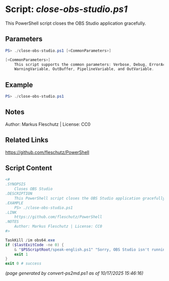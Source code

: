 Script: *close-obs-studio.ps1*
========================

This PowerShell script closes the OBS Studio application gracefully.

Parameters
----------
```powershell
PS> ./close-obs-studio.ps1 [<CommonParameters>]

[<CommonParameters>]
    This script supports the common parameters: Verbose, Debug, ErrorAction, ErrorVariable, WarningAction, 
    WarningVariable, OutBuffer, PipelineVariable, and OutVariable.
```

Example
-------
```powershell
PS> ./close-obs-studio.ps1

```

Notes
-----
Author: Markus Fleschutz | License: CC0

Related Links
-------------
https://github.com/fleschutz/PowerShell

Script Content
--------------
```powershell
<#
.SYNOPSIS
	Closes OBS Studio
.DESCRIPTION
	This PowerShell script closes the OBS Studio application gracefully.
.EXAMPLE
	PS> ./close-obs-studio.ps1
.LINK
	https://github.com/fleschutz/PowerShell
.NOTES
	Author: Markus Fleschutz | License: CC0
#>

TaskKill /im obs64.exe
if ($lastExitCode -ne 0) {
	& "$PSScriptRoot/speak-english.ps1" "Sorry, OBS Studio isn't running"
	exit 1
}
exit 0 # success
```

*(page generated by convert-ps2md.ps1 as of 10/17/2025 15:46:16)*
